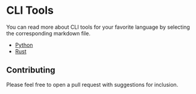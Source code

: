 # CLI Tools

You can read more about CLI tools for your favorite language by selecting the
corresponding markdown file.

* [Python](Python.md)
* [Rust](Rust.md)

## Contributing

Please feel free to open a pull request with suggestions for inclusion.
